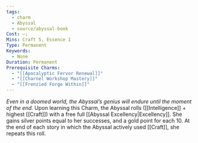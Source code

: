 ```yaml
---
tags:
  - charm
  - Abyssal
  - source/abyssal-book
Cost: —;
Mins: Craft 5, Essence 1
Type: Permanent
Keywords:
  - None
Duration: Permanent
Prerequisite Charms:
  - "[[Apocalyptic Fervor Renewal]]"
  - "[[Charnel Workshop Mastery]]"
  - "[[Frenzied Forge Within]]"
---
```

*Even in a doomed world, the Abyssal’s genius will endure until the moment of the end.*
Upon learning this Charm, the Abyssal rolls ([[Intelligence]] + highest [[Craft]]) with a free full [[Abyssal Excellency|Excellency]]. She gains silver points equal to her successes, and a gold point for each 10.
At the end of each story in which the Abyssal actively used [[Craft]], she repeats this roll.